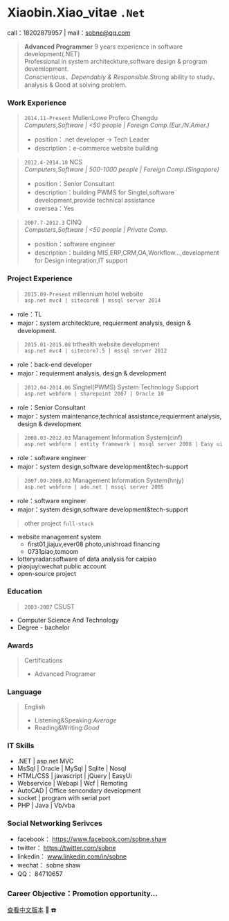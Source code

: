 
```
```
# Xiaobin.Xiao_vitae `.Net`  
  call：18202879957 | mail：sobne@qq.com 

> **Advanced Programmer** 9 years experience in software development(.NET)  
> Professional in system architeckture,software design & program devemlopment.  
> *Conscientious、Dependably & Responsible*.Strong ability to study、analysis & Good at solving problem.

### Work Experience  
> `2014.11-Present` MullenLowe Profero Chengdu  
> *Computers,Software | <50 people | Foreign Comp.(Eur./N.Amer.)*  
> * position：.net developer -> Tech Leader  
> * description：e-commerce website building
 
> `2012.4-2014.10` NCS  
> *Computers,Software | 500-1000 people | Foreign Comp.(Singapore)*  
> * position：Senior Consultant  
> * description：building PWMS for Singtel,software development,provide technical assistance  
> * oversea：Yes
   
> `2007.7-2012.3` CINQ  
> *Computers,Software | <50 people | Private Comp.*  
> * position：software engineer  
> * description：building MIS,ERP,CRM,OA,Workflow...,development for Design integration,IT support
    
 
### Project Experience  
> `2015.09-Present` millennium hotel website  
`asp.net mvc4 | sitecore8 | mssql server 2014 `  
  * role：TL  
  * major：system architeckture, requierment analysis, design & development.  
   
> `2015.01-2015.08` trthealth website development  
`asp.net mvc4 | sitecore7.5 | mssql server 2012 `  
  * role：back-end developer  
  * major：requierment analysis, design & development  
   
> `2012.04-2014.06` Singtel(PWMS) System Technology Support  
`asp.net webform | sharepoint 2007 | Oracle 10 `  
  * role：Senior Consultant  
  * major：system maintenance,technical assistance,requierment analysis, design & development  
   
> `2008.03-2012.03` Management Information System(cinf)  
`asp.net webform | entity framework | mssql server 2008 | Easy ui `  
   * role：software engineer  
   * major：system design,software development&tech-support  
	
> `2007.09-2008.02` Management Information System(hnjy)  
`asp.net webform | ado.net | mssql server 2005 `  
   * role：software engineer  
   * major：system design,software development&tech-support  
   
> other project `full-stack`  
  - website management system  
    - first01,jiajuv,ever08 photo,unishroad financing  
    - 0731piao,tomoom  
  - lotteryradar:software of data analysis for caipiao  
  - piaojuyi:wechat public account  
  - open-source project  
   
### Education  
> `2003-2007` CSUST  
  * Computer Science And Technology  
  * Degree - bachelor

### Awards  
> Certifications  
>    * Advanced Programer
  
### Language  
> English  
>    * Listening&Speaking:*Average*  
>    * Reading&Writing:*Good*
   
### IT Skills  
  * .NET | asp.net MVC
  * MsSql | Oracle | MySql | Sqlite | Nosql
  * HTML/CSS | javascript | jQuery | EasyUi
  * Webservice | Webapi | Wcf | Remoting
  * AutoCAD | Office sencondary development
  * socket | program with serial port
  * PHP | Java | Vb/vba
   

### Social Networking Serivces
  * facebook： https://www.facebook.com/sobne.shaw
  * twitter：  https://twitter.com/sobne
  * linkedin： www.linkedin.com/in/sobne 
  * wechat：   sobne shaw
  * QQ：       84710657

### Career Objective：Promotion opportunity...

[查看中文版本](https://sobne.github.io/zh)
 :e-mail:
 :phone:
